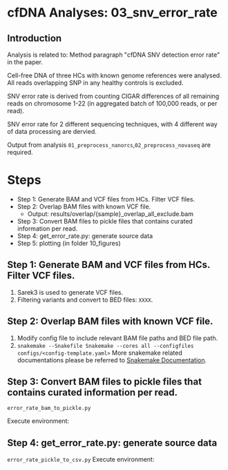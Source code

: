 # cfDNA Analyses: 03_snv_error_rate

## Introduction
Analysis is related to: Method paragraph "cfDNA SNV detection error rate" in the paper.

Cell-free DNA of three HCs with known genome references were analysed. All reads overlapping SNP in any healthy controls is excluded. 

SNV error rate is derived from counting CIGAR differences of all remaining reads on chromosome 1-22 (in aggregated batch of 100,000 reads, or per read).

SNV error rate for 2 different sequencing techniques, with 4 different way of data processing are dervied. 

Output from analysis `01_preprocess_nanorcs`,`02_preprocess_novaseq` are required. 

# Steps
* Step 1: Generate BAM and VCF files from HCs. Filter VCF files.
* Step 2: Overlap BAM files with known VCF file.
  * Output: results/overlap/{sample}_overlap_all_exclude.bam
* Step 3: Convert BAM files to pickle files that contains curated information per read.
* Step 4: get_error_rate.py: generate source data
* Step 5: plotting (in folder 10_figures)

##  Step 1: Generate BAM and VCF files from HCs. Filter VCF files.

1. Sarek3 is used to generate VCF files. 
2. Filtering variants and convert to BED files: `XXXX`. 

## Step 2: Overlap BAM files with known VCF file.
1. Modify config file to include relevant BAM file paths and BED file path.
2. `snakemake --Snakefile Snakemake --cores all --configfiles configs/<config-template.yaml>` More snakemake related documentations please be referred to [Snakemake Documentation](https://snakemake.readthedocs.io/en/stable/).

## Step 3: Convert BAM files to pickle files that contains curated information per read.
`error_rate_bam_to_pickle.py`

Execute environment: 
##  Step 4: get_error_rate.py: generate source data
`error_rate_pickle_to_csv.py`
Execute environment: 
